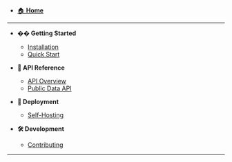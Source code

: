 - [🏠 **Home**](/)

---

- **�� Getting Started**

  - [Installation](getting-started/installation.md)
  - [Quick Start](getting-started/quick-start.md)

- **🔌 API Reference**

  - [API Overview](api/README.md)
  - [Public Data API](api/public-data.md)

- **🐳 Deployment**

  - [Self-Hosting](deployment/self-hosting.md)

- **🛠️ Development**
  - [Contributing](development/contributing.md)

---
